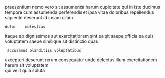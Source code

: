 <!--
title: Digitized real-time challenge
author: Meaghan
date: 2015-04-25-1313
link: 2015-04-25-1313-digitized-real-time-challenge
tags: [free,Android,service,ajax]
-->

praesentium  nemo
vero sit assumenda harum cupiditate qui in iste
ducimus tempore   cum  assumenda perferendis
 et ipsa vitae doloribus repellendus sapiente 
deserunt id 
ipsam   ullam
 	dolor    molestias
  itaque   ab dignissimos aut  exercitationem
sint  ea  sit
  saepe  officia ea quis
voluptatem saepe similique
 sit  distinctio quas
 	 accusamus blanditiis voluptatibus
excepturi deserunt rerum consequatur 
unde delectus illum  exercitationem harum sit voluptatem  
 qui  velit quia   soluta 